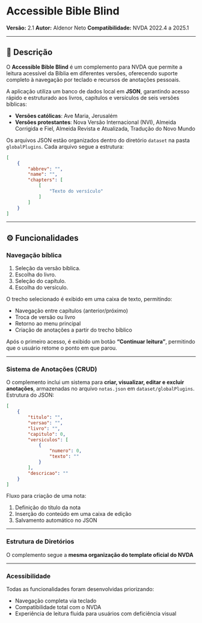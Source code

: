 # Accessible Bible Blind

**Versão:** 2.1
**Autor:** Aldenor Neto
**Compatibilidade:** NVDA 2022.4 a 2025.1

---

## 📖 Descrição

O **Accessible Bible Blind** é um complemento para NVDA que permite a leitura acessível da Bíblia em diferentes versões, oferecendo suporte completo à navegação por teclado e recursos de anotações pessoais.

A aplicação utiliza um banco de dados local em **JSON**, garantindo acesso rápido e estruturado aos livros, capítulos e versículos de seis versões bíblicas:

* **Versões católicas**: Ave Maria, Jerusalém
* **Versões protestantes**: Nova Versão Internacional (NVI), Almeida Corrigida e Fiel, Almeida Revista e Atualizada, Tradução do Novo Mundo

Os arquivos JSON estão organizados dentro do diretório `dataset` na pasta `globalPlugins`. Cada arquivo segue a estrutura:

```json
[
    {
        "abbrev": "",
        "name": "",
        "chapters": [
            [
                "Texto do versículo"
            ]
        ]
    }
]
```

---

## ⚙️ Funcionalidades

### Navegação bíblica

1. Seleção da versão bíblica.
2. Escolha do livro.
3. Seleção do capítulo.
4. Escolha do versículo.

O trecho selecionado é exibido em uma caixa de texto, permitindo:

* Navegação entre capítulos (anterior/próximo)
* Troca de versão ou livro
* Retorno ao menu principal
* Criação de anotações a partir do trecho bíblico

Após o primeiro acesso, é exibido um botão **“Continuar leitura”**, permitindo que o usuário retome o ponto em que parou.

---

### Sistema de Anotações (CRUD)

O complemento inclui um sistema para **criar, visualizar, editar e excluir anotações**, armazenadas no arquivo `notas.json` em `dataset/globalPlugins`. Estrutura do JSON:

```json
[
    {
        "titulo": "",
        "versao": "",
        "livro": "",
        "capitulo": 0,
        "versiculos": [
            {
                "numero": 0,
                "texto": ""
            }
        ],
        "descricao": ""
    }
]
```

Fluxo para criação de uma nota:

1. Definição do título da nota
2. Inserção do conteúdo em uma caixa de edição
3. Salvamento automático no JSON

---

### Estrutura de Diretórios

O complemento segue a **mesma organização do template oficial do NVDA**

---

### Acessibilidade

Todas as funcionalidades foram desenvolvidas priorizando:

* Navegação completa via teclado
* Compatibilidade total com o NVDA
* Experiência de leitura fluida para usuários com deficiência visual
